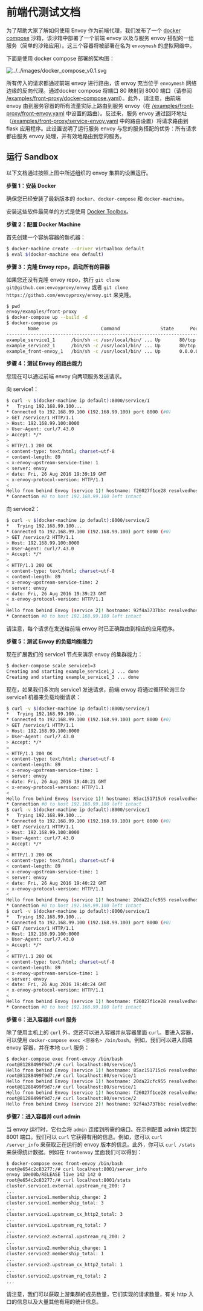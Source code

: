 # 前端代测试文档

为了帮助大家了解如何使用 Envoy 作为前端代理，我们发布了一个 [docker compose](https://docs.docker.com/compose/) 沙箱，该沙箱中部署了一个前端 envoy 以及与服务 envoy 搭配的一组服务（简单的沙箱应用）。这三个容器将被部署在名为 `envoymesh` 的虚拟网络中。

下面是使用 docker compose 部署的架构图：

![../../images/docker_compose_v0.1.svg](../../images/docker_compose_v0.1.svg)

所有传入的请求都通过前端 envoy 进行路由，该 envoy 充当位于 `envoymesh` 网络边缘的反向代理。通过docker compose 将端口 80 映射到 8000 端口（请参阅 [/examples/front-proxy/docker-compose.yaml](https://github.com/envoyproxy/envoy/blob/master//examples/front-proxy/docker-compose.yaml)）。此外，请注意，由前端 envoy 由到服务容器的所有流量实际上路由到服务 envoy（在 [/examples/front-proxy/front-envoy.yaml](https://github.com/envoyproxy/envoy/blob/master//examples/front-proxy/front-envoy.yaml) 中设置的路由）。反过来，服务 envoy 通过回环地址（[/examples/front-proxy/service-envoy.yaml](https://github.com/envoyproxy/envoy/blob/master//examples/front-proxy/service-envoy.yaml) 中的路由设置）将请求路由到 flask 应用程序。此设置说明了运行服务 envoy 与您的服务搭配的优势：所有请求都由服务 envoy 处理，并有效地路由到您的服务。

## 运行 Sandbox

以下文档通过按照上图中所述组织的 envoy 集群的设置运行。

**步骤 1：安装 Docker**

确保您已经安装了最新版本的 `docker`、`docker-compose` 和 `docker-machine`。

安装这些软件最简单的方式是使用 [Docker Toolbox](https://www.docker.com/products/docker-toolbox)。

**步骤 2：配置 Docker Machine**

首先创建一个容纳容器的新机器：

```bash
$ docker-machine create --driver virtualbox default
$ eval $(docker-machine env default)
```

**步骤 3：克隆 Envoy repo，启动所有的容器**

如果您还没有克隆 envoy repo，执行 `git clone git@github.com:envoyproxy/envoy` 或者 `git clone https://github.com/envoyproxy/envoy.git` 来克隆。

```bash
$ pwd
envoy/examples/front-proxy
$ docker-compose up --build -d
$ docker-compose ps
        Name                       Command               State      Ports
-------------------------------------------------------------------------------------------------------------
example_service1_1      /bin/sh -c /usr/local/bin/ ... Up       80/tcp
example_service2_1      /bin/sh -c /usr/local/bin/ ... Up       80/tcp
example_front-envoy_1   /bin/sh -c /usr/local/bin/ ... Up       0.0.0.0:8000->80/tcp, 0.0.0.0:8001->8001/tcp
```

**步骤 4：测试 Envoy 的路由能力**

您现在可以通过前端 envoy 向两项服务发送请求。

向 service1：

```bash
$ curl -v $(docker-machine ip default):8000/service/1
*   Trying 192.168.99.100...
* Connected to 192.168.99.100 (192.168.99.100) port 8000 (#0)
> GET /service/1 HTTP/1.1
> Host: 192.168.99.100:8000
> User-Agent: curl/7.43.0
> Accept: */*
>
< HTTP/1.1 200 OK
< content-type: text/html; charset=utf-8
< content-length: 89
< x-envoy-upstream-service-time: 1
< server: envoy
< date: Fri, 26 Aug 2016 19:39:19 GMT
< x-envoy-protocol-version: HTTP/1.1
<
Hello from behind Envoy (service 1)! hostname: f26027f1ce28 resolvedhostname: 172.19.0.6
* Connection #0 to host 192.168.99.100 left intact
```

向 service2：

```bash
$ curl -v $(docker-machine ip default):8000/service/2
*   Trying 192.168.99.100...
* Connected to 192.168.99.100 (192.168.99.100) port 8000 (#0)
> GET /service/2 HTTP/1.1
> Host: 192.168.99.100:8000
> User-Agent: curl/7.43.0
> Accept: */*
>
< HTTP/1.1 200 OK
< content-type: text/html; charset=utf-8
< content-length: 89
< x-envoy-upstream-service-time: 2
< server: envoy
< date: Fri, 26 Aug 2016 19:39:23 GMT
< x-envoy-protocol-version: HTTP/1.1
<
Hello from behind Envoy (service 2)! hostname: 92f4a3737bbc resolvedhostname: 172.19.0.2
* Connection #0 to host 192.168.99.100 left intact
```

请注意，每个请求在发送给前端 envoy 时已正确路由到相应的应用程序。

**步骤 5：测试 Envoy 的负载均衡能力**

现在扩展我们的 service1 节点来演示 envoy 的集群能力：

```bash
$ docker-compose scale service1=3
Creating and starting example_service1_2 ... done
Creating and starting example_service1_3 ... done
```

现在，如果我们多次向 service1 发送请求，前端 envoy 将通过循环轮询三台 service1 机器来负载均衡请求：

```bash
$ curl -v $(docker-machine ip default):8000/service/1
*   Trying 192.168.99.100...
* Connected to 192.168.99.100 (192.168.99.100) port 8000 (#0)
> GET /service/1 HTTP/1.1
> Host: 192.168.99.100:8000
> User-Agent: curl/7.43.0
> Accept: */*
>
< HTTP/1.1 200 OK
< content-type: text/html; charset=utf-8
< content-length: 89
< x-envoy-upstream-service-time: 1
< server: envoy
< date: Fri, 26 Aug 2016 19:40:21 GMT
< x-envoy-protocol-version: HTTP/1.1
<
Hello from behind Envoy (service 1)! hostname: 85ac151715c6 resolvedhostname: 172.19.0.3
* Connection #0 to host 192.168.99.100 left intact
$ curl -v $(docker-machine ip default):8000/service/1
*   Trying 192.168.99.100...
* Connected to 192.168.99.100 (192.168.99.100) port 8000 (#0)
> GET /service/1 HTTP/1.1
> Host: 192.168.99.100:8000
> User-Agent: curl/7.43.0
> Accept: */*
>
< HTTP/1.1 200 OK
< content-type: text/html; charset=utf-8
< content-length: 89
< x-envoy-upstream-service-time: 1
< server: envoy
< date: Fri, 26 Aug 2016 19:40:22 GMT
< x-envoy-protocol-version: HTTP/1.1
<
Hello from behind Envoy (service 1)! hostname: 20da22cfc955 resolvedhostname: 172.19.0.5
* Connection #0 to host 192.168.99.100 left intact
$ curl -v $(docker-machine ip default):8000/service/1
*   Trying 192.168.99.100...
* Connected to 192.168.99.100 (192.168.99.100) port 8000 (#0)
> GET /service/1 HTTP/1.1
> Host: 192.168.99.100:8000
> User-Agent: curl/7.43.0
> Accept: */*
>
< HTTP/1.1 200 OK
< content-type: text/html; charset=utf-8
< content-length: 89
< x-envoy-upstream-service-time: 1
< server: envoy
< date: Fri, 26 Aug 2016 19:40:24 GMT
< x-envoy-protocol-version: HTTP/1.1
<
Hello from behind Envoy (service 1)! hostname: f26027f1ce28 resolvedhostname: 172.19.0.6
* Connection #0 to host 192.168.99.100 left intact
```

**步骤 6：进入容器并 curl 服务**

除了使用主机上的 `curl` 外，您还可以进入容器并从容器里面 `curl`。要进入容器，可以使用 `docker-compose exec <容器名> /bin/bash`。例如，我们可以进入前端 envoy 容器，并在本地 `curl` 服务：

```bash
$ docker-compose exec front-envoy /bin/bash
root@81288499f9d7:/# curl localhost:80/service/1
Hello from behind Envoy (service 1)! hostname: 85ac151715c6 resolvedhostname: 172.19.0.3
root@81288499f9d7:/# curl localhost:80/service/1
Hello from behind Envoy (service 1)! hostname: 20da22cfc955 resolvedhostname: 172.19.0.5
root@81288499f9d7:/# curl localhost:80/service/1
Hello from behind Envoy (service 1)! hostname: f26027f1ce28 resolvedhostname: 172.19.0.6
root@81288499f9d7:/# curl localhost:80/service/2
Hello from behind Envoy (service 2)! hostname: 92f4a3737bbc resolvedhostname: 172.19.0.2
```

**步骤7：进入容器并 curl admin**

当 envoy 运行时，它也会将 `admin` 连接到所需的端口。在示例配置 admin 绑定到 8001 端口。我们可以 `curl` 它获得有用的信息。例如，您可以 `curl /server_info` 来获取正在运行的 envoy 版本的信息。此外，你可以 `curl /stats` 来获得统计数据。例如在 `frontenvoy` 里面我们可以得到：

```bash
$ docker-compose exec front-envoy /bin/bash
root@e654c2c83277:/# curl localhost:8001/server_info
envoy 10e00b/RELEASE live 142 142 0
root@e654c2c83277:/# curl localhost:8001/stats
cluster.service1.external.upstream_rq_200: 7
...
cluster.service1.membership_change: 2
cluster.service1.membership_total: 3
...
cluster.service1.upstream_cx_http2_total: 3
...
cluster.service1.upstream_rq_total: 7
...
cluster.service2.external.upstream_rq_200: 2
...
cluster.service2.membership_change: 1
cluster.service2.membership_total: 1
...
cluster.service2.upstream_cx_http2_total: 1
...
cluster.service2.upstream_rq_total: 2
...
```

请注意，我们可以获取上游集群的成员数量，它们实现的请求数量，有关 http 入口的信息以及大量其他有用的统计信息。
